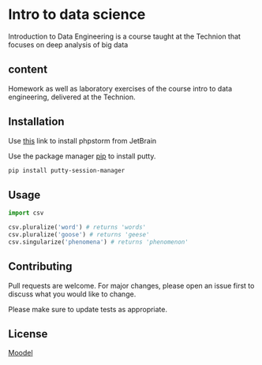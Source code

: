 # Intro to data science
Introduction to Data Engineering is a course taught at the Technion that focuses on deep analysis of big data

## content
Homework as well as laboratory exercises of the course intro to data engineering, delivered at the Technion.

## Installation
Use [this](https://www.jetbrains.com/help/phpstorm/installation-guide.html) link to install phpstorm from JetBrain

Use the package manager [pip](https://pip.pypa.io/en/stable/) to install putty.

```bash
pip install putty-session-manager
```

## Usage

```python
import csv

csv.pluralize('word') # returns 'words'
csv.pluralize('goose') # returns 'geese'
csv.singularize('phenomena') # returns 'phenomenon'
```

## Contributing
Pull requests are welcome. For major changes, please open an issue first to discuss what you would like to change.

Please make sure to update tests as appropriate.

## License
[Moodel](https://moodle.technion.ac.il/)

